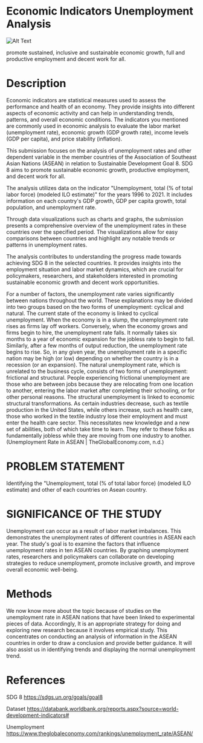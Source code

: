 # Economic Indicators Unemployment Analysis

![Alt Text](https://i0.wp.com/blog.brightcities.city/wp-content/uploads/2020/05/ODS8.jpg?resize=900%2C551&ssl=1)

promote sustained, inclusive and sustainable economic growth, full and productive employment and decent work for all.

# Description

Economic indicators are statistical measures used to assess the performance and health of an economy. They provide insights into different aspects of economic activity and can help in understanding trends, patterns, and overall economic conditions. The indicators you mentioned are commonly used in economic analysis to evaluate the labor market (unemployment rate), economic growth (GDP growth rate), income levels (GDP per capita), and price stability (inflation).

This submission focuses on the analysis of unemployment rates and other dependent variable in the member countries of the Association of Southeast Asian Nations (ASEAN) in relation to Sustainable Development Goal 8. SDG 8 aims to promote sustainable economic growth, productive employment, and decent work for all.

The analysis utilizes data on the indicator "Unemployment, total (% of total labor force) (modeled ILO estimate)" for the years 1996 to 2021. It includes information on each country's GDP growth, GDP per capita growth, total population, and unemployment rate.

Through data visualizations such as charts and graphs, the submission presents a comprehensive overview of the unemployment rates in these countries over the specified period. The visualizations allow for easy comparisons between countries and highlight any notable trends or patterns in unemployment rates.

The analysis contributes to understanding the progress made towards achieving SDG 8 in the selected countries. It provides insights into the employment situation and labor market dynamics, which are crucial for policymakers, researchers, and stakeholders interested in promoting sustainable economic growth and decent work opportunities.

For a number of factors, the unemployment rate varies significantly between nations throughout the world. These explanations may be divided into two groups based on the two forms of unemployment: cyclical and natural. The current state of the economy is linked to cyclical unemployment. When the economy is in a slump, the unemployment rate rises as firms lay off workers. Conversely, when the economy grows and firms begin to hire, the unemployment rate falls. It normally takes six months to a year of economic expansion for the jobless rate to begin to fall. Similarly, after a few months of output reduction, the unemployment rate begins to rise. So, in any given year, the unemployment rate in a specific nation may be high (or low) depending on whether the country is in a recession (or an expansion). The natural unemployment rate, which is unrelated to the business cycle, consists of two forms of unemployment: frictional and structural. People experiencing frictional unemployment are those who are between jobs because they are relocating from one location to another, entering the labor market after completing their schooling, or for other personal reasons. The structural unemployment is linked to economic structural transformations. As certain industries decrease, such as textile production in the United States, while others increase, such as health care, those who worked in the textile industry lose their employment and must enter the health care sector. This necessitates new knowledge and a new set of abilities, both of which take time to learn. They refer to these folks as fundamentally jobless while they are moving from one industry to another.(Unemployment Rate in ASEAN | TheGlobalEconomy.com, n.d.)

# PROBLEM STATEMENT

Identifying the "Unemployment, total (% of total labor force) (modeled ILO estimate) and other of each countries on Asean country.

# SIGNIFICANCE OF THE STUDY

Unemployment can occur as a result of labor market imbalances. This demonstrates the unemployment rates of different countries in ASEAN each year. The study's goal is to examine the factors that influence unemployment rates in ten ASEAN countries. By graphing unemployment rates, researchers and policymakers can collaborate on developing strategies to reduce unemployment, promote inclusive growth, and improve overall economic well-being.

# Methods

We now know more about the topic because of studies on the unemployment rate in ASEAN nations that have been linked to experimental pieces of data. Accordingly,
It is an appropriate strategy for doing and exploring new research because it involves empirical study. This concentrates on conducting an analysis of information in the ASEAN countries in order to draw a conclusion and provide better guidance. It will also assist us in identifying trends and displaying the normal unemployment trend.

# References

SDG 8
https://sdgs.un.org/goals/goal8

Dataset
https://databank.worldbank.org/reports.aspx?source=world-development-indicators#

Unemployment
https://www.theglobaleconomy.com/rankings/unemployment_rate/ASEAN/
